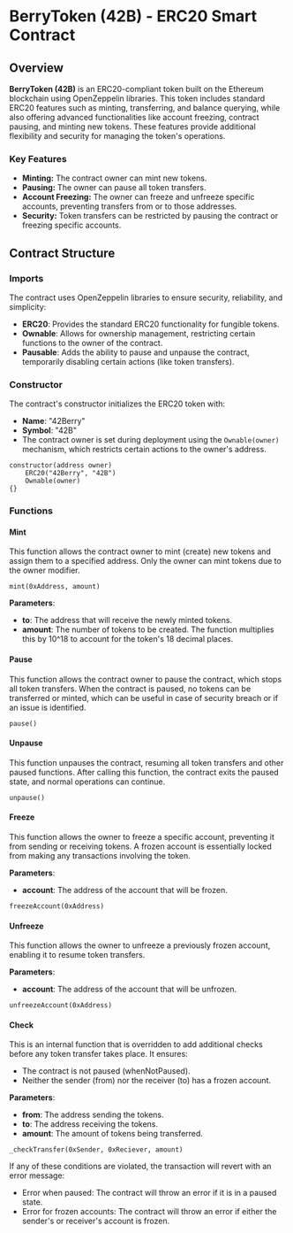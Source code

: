 # BerryToken (42B) - ERC20 Smart Contract

## Overview

**BerryToken (42B)** is an ERC20-compliant token built on the Ethereum blockchain using OpenZeppelin libraries. This token includes standard ERC20 features such as minting, transferring, and balance querying, while also offering advanced functionalities like account freezing, contract pausing, and minting new tokens. These features provide additional flexibility and security for managing the token's operations.

### Key Features

- **Minting:** The contract owner can mint new tokens.
- **Pausing:** The owner can pause all token transfers.
- **Account Freezing:** The owner can freeze and unfreeze specific accounts, preventing transfers from or to those addresses.
- **Security:** Token transfers can be restricted by pausing the contract or freezing specific accounts.

## Contract Structure

### Imports

The contract uses OpenZeppelin libraries to ensure security, reliability, and simplicity:

- **ERC20**: Provides the standard ERC20 functionality for fungible tokens.
- **Ownable**: Allows for ownership management, restricting certain functions to the owner of the contract.
- **Pausable**: Adds the ability to pause and unpause the contract, temporarily disabling certain actions (like token transfers).

### Constructor

The contract's constructor initializes the ERC20 token with:
- **Name**: "42Berry"
- **Symbol**: "42B"
- The contract owner is set during deployment using the `Ownable(owner)` mechanism, which restricts certain actions to the owner's address.

```solidity
constructor(address owner)
    ERC20("42Berry", "42B")
    Ownable(owner)
{}
```

### Functions

#### Mint

This function allows the contract owner to mint (create) new tokens and assign them to a specified address. Only the owner can mint tokens due to the owner modifier.

```solidity
mint(0xAddress, amount)
```

**Parameters**:
- **to**: The address that will receive the newly minted tokens.
- **amount**: The number of tokens to be created. The function multiplies this by 10^18 to account for the token's 18 decimal places.

#### Pause

This function allows the contract owner to pause the contract, which stops all token transfers. When the contract is paused, no tokens can be transferred or minted, which
can be useful in case of security breach or if an issue is identified.

```solidity
pause()
```

#### Unpause

This function unpauses the contract, resuming all token transfers and other paused functions. After calling this function, the contract exits the paused state, and normal operations can continue.

```solidity
unpause()
```

#### Freeze

This function allows the owner to freeze a specific account, preventing it from sending or receiving tokens. A frozen account is essentially locked from making any transactions involving the token.

**Parameters**:
- **account**: The address of the account that will be frozen.

```solidity
freezeAccount(0xAddress)
```

#### Unfreeze

This function allows the owner to unfreeze a previously frozen account, enabling it to resume token transfers.

**Parameters**:
- **account**: The address of the account that will be unfrozen.

```solidity
unfreezeAccount(0xAddress)
```

#### Check

This is an internal function that is overridden to add additional checks before any token transfer takes place. It ensures:
- The contract is not paused (whenNotPaused).
- Neither the sender (from) nor the receiver (to) has a frozen account.

**Parameters**:
- **from**: The address sending the tokens.
- **to**: The address receiving the tokens.
- **amount**: The amount of tokens being transferred.

```solidity
_checkTransfer(0xSender, 0xReciever, amount)
```

If any of these conditions are violated, the transaction will revert with an error message:
- Error when paused: The contract will throw an error if it is in a paused state.
- Error for frozen accounts: The contract will throw an error if either the sender's or receiver's account is frozen.
